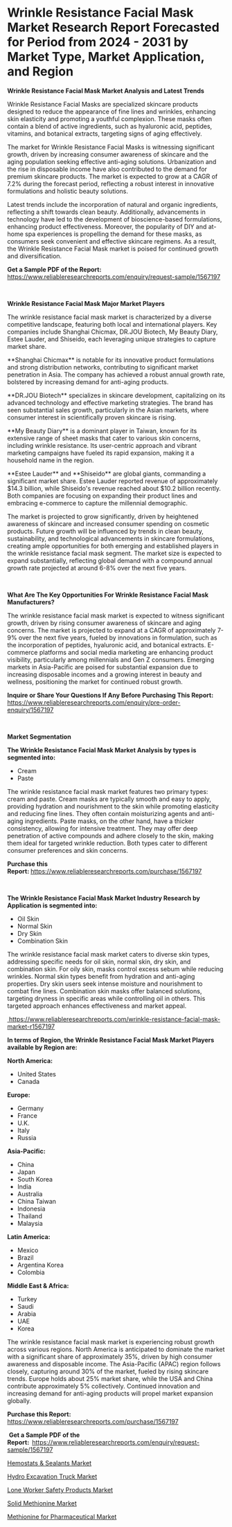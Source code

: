 <p><h1>Wrinkle Resistance Facial Mask Market Research Report Forecasted for Period from 2024 -  2031 by Market Type, Market Application, and Region</h1></p><p><strong>Wrinkle Resistance Facial Mask Market Analysis and Latest Trends</strong></p>
<p><p>Wrinkle Resistance Facial Masks are specialized skincare products designed to reduce the appearance of fine lines and wrinkles, enhancing skin elasticity and promoting a youthful complexion. These masks often contain a blend of active ingredients, such as hyaluronic acid, peptides, vitamins, and botanical extracts, targeting signs of aging effectively.</p><p>The market for Wrinkle Resistance Facial Masks is witnessing significant growth, driven by increasing consumer awareness of skincare and the aging population seeking effective anti-aging solutions. Urbanization and the rise in disposable income have also contributed to the demand for premium skincare products. The market is expected to grow at a CAGR of 7.2% during the forecast period, reflecting a robust interest in innovative formulations and holistic beauty solutions.</p><p>Latest trends include the incorporation of natural and organic ingredients, reflecting a shift towards clean beauty. Additionally, advancements in technology have led to the development of bioscience-based formulations, enhancing product effectiveness. Moreover, the popularity of DIY and at-home spa experiences is propelling the demand for these masks, as consumers seek convenient and effective skincare regimens. As a result, the Wrinkle Resistance Facial Mask market is poised for continued growth and diversification.</p></p>
<p><strong>Get a Sample PDF of the Report:&nbsp;</strong> <a href="https://www.reliableresearchreports.com/enquiry/request-sample/1567197">https://www.reliableresearchreports.com/enquiry/request-sample/1567197</a></p>
<p>&nbsp;</p>
<p><strong>Wrinkle Resistance Facial Mask Major Market Players</strong></p>
<p><p>The wrinkle resistance facial mask market is characterized by a diverse competitive landscape, featuring both local and international players. Key companies include Shanghai Chicmax, DR.JOU Biotech, My Beauty Diary, Estee Lauder, and Shiseido, each leveraging unique strategies to capture market share.</p><p>**Shanghai Chicmax** is notable for its innovative product formulations and strong distribution networks, contributing to significant market penetration in Asia. The company has achieved a robust annual growth rate, bolstered by increasing demand for anti-aging products.</p><p>**DR.JOU Biotech** specializes in skincare development, capitalizing on its advanced technology and effective marketing strategies. The brand has seen substantial sales growth, particularly in the Asian markets, where consumer interest in scientifically proven skincare is rising.</p><p>**My Beauty Diary** is a dominant player in Taiwan, known for its extensive range of sheet masks that cater to various skin concerns, including wrinkle resistance. Its user-centric approach and vibrant marketing campaigns have fueled its rapid expansion, making it a household name in the region.</p><p>**Estee Lauder** and **Shiseido** are global giants, commanding a significant market share. Estee Lauder reported revenue of approximately $14.3 billion, while Shiseido's revenue reached about $10.2 billion recently. Both companies are focusing on expanding their product lines and embracing e-commerce to capture the millennial demographic.</p><p>The market is projected to grow significantly, driven by heightened awareness of skincare and increased consumer spending on cosmetic products. Future growth will be influenced by trends in clean beauty, sustainability, and technological advancements in skincare formulations, creating ample opportunities for both emerging and established players in the wrinkle resistance facial mask segment. The market size is expected to expand substantially, reflecting global demand with a compound annual growth rate projected at around 6-8% over the next five years.</p></p>
<p>&nbsp;</p>
<p><strong>What Are The Key Opportunities For Wrinkle Resistance Facial Mask Manufacturers?</strong></p>
<p><p>The wrinkle resistance facial mask market is expected to witness significant growth, driven by rising consumer awareness of skincare and aging concerns. The market is projected to expand at a CAGR of approximately 7-9% over the next five years, fueled by innovations in formulation, such as the incorporation of peptides, hyaluronic acid, and botanical extracts. E-commerce platforms and social media marketing are enhancing product visibility, particularly among millennials and Gen Z consumers. Emerging markets in Asia-Pacific are poised for substantial expansion due to increasing disposable incomes and a growing interest in beauty and wellness, positioning the market for continued robust growth.</p></p>
<p><strong>Inquire or Share Your Questions If Any Before Purchasing This Report:</strong> <a href="https://www.reliableresearchreports.com/enquiry/pre-order-enquiry/1567197">https://www.reliableresearchreports.com/enquiry/pre-order-enquiry/1567197</a></p>
<p>&nbsp;</p>
<p><strong>Market Segmentation</strong></p>
<p><strong>The Wrinkle Resistance Facial Mask Market Analysis by types is segmented into:</strong></p>
<p><ul><li>Cream</li><li>Paste</li></ul></p>
<p><p>The wrinkle resistance facial mask market features two primary types: cream and paste. Cream masks are typically smooth and easy to apply, providing hydration and nourishment to the skin while promoting elasticity and reducing fine lines. They often contain moisturizing agents and anti-aging ingredients. Paste masks, on the other hand, have a thicker consistency, allowing for intensive treatment. They may offer deep penetration of active compounds and adhere closely to the skin, making them ideal for targeted wrinkle reduction. Both types cater to different consumer preferences and skin concerns.</p></p>
<p><strong>Purchase this Report:&nbsp;</strong><a href="https://www.reliableresearchreports.com/purchase/1567197">https://www.reliableresearchreports.com/purchase/1567197</a></p>
<p>&nbsp;</p>
<p><strong>The Wrinkle Resistance Facial Mask Market Industry Research by Application is segmented into:</strong></p>
<p><ul><li>Oil Skin</li><li>Normal Skin</li><li>Dry Skin</li><li>Combination Skin</li></ul></p>
<p><p>The wrinkle resistance facial mask market caters to diverse skin types, addressing specific needs for oil skin, normal skin, dry skin, and combination skin. For oily skin, masks control excess sebum while reducing wrinkles. Normal skin types benefit from hydration and anti-aging properties. Dry skin users seek intense moisture and nourishment to combat fine lines. Combination skin masks offer balanced solutions, targeting dryness in specific areas while controlling oil in others. This targeted approach enhances effectiveness and market appeal.</p></p>
<p><a href="https://www.reliableresearchreports.com/wrinkle-resistance-facial-mask-market-r1567197">&nbsp;https://www.reliableresearchreports.com/wrinkle-resistance-facial-mask-market-r1567197</a></p>
<p><strong>In terms of Region, the Wrinkle Resistance Facial Mask Market Players available by Region are:</strong></p>
<p>
    <p> <strong> North America: </strong>
        <ul>
            <li>United States</li>
            <li>Canada</li>
        </ul>
        </p> 
    <p> <strong> Europe: </strong>
        <ul>
            <li>Germany</li>
            <li>France</li>
            <li>U.K.</li>
            <li>Italy</li>
            <li>Russia</li>
        </ul>
        </p> 
    <p> <strong> Asia-Pacific: </strong>
        <ul>
            <li>China</li>
            <li>Japan</li>
            <li>South Korea</li>
            <li>India</li>
            <li>Australia</li>
            <li>China Taiwan</li>
            <li>Indonesia</li>
            <li>Thailand</li>
            <li>Malaysia</li>
        </ul>
        </p> 
    <p> <strong> Latin America: </strong>
        <ul>
            <li>Mexico</li>
            <li>Brazil</li>
            <li>Argentina Korea</li>
            <li>Colombia</li>
        </ul>
        </p> 
    <p> <strong> Middle East & Africa: </strong>
        <ul>
            <li>Turkey</li>
            <li>Saudi</li>
            <li>Arabia</li>
            <li>UAE</li>
            <li>Korea</li>
        </ul>
    </p>
    </p>
<p><p>The wrinkle resistance facial mask market is experiencing robust growth across various regions. North America is anticipated to dominate the market with a significant share of approximately 35%, driven by high consumer awareness and disposable income. The Asia-Pacific (APAC) region follows closely, capturing around 30% of the market, fueled by rising skincare trends. Europe holds about 25% market share, while the USA and China contribute approximately 5% collectively. Continued innovation and increasing demand for anti-aging products will propel market expansion globally.</p></p>
<p><strong>Purchase this Report: </strong><a href="https://www.reliableresearchreports.com/purchase/1567197">https://www.reliableresearchreports.com/purchase/1567197</a></p>
<p>&nbsp;<strong>Get a Sample PDF of the Report:&nbsp;&nbsp;</strong><a href="https://www.reliableresearchreports.com/enquiry/request-sample/1567197">https://www.reliableresearchreports.com/enquiry/request-sample/1567197</a></p>
<p><strong></strong></p>
<p><p><a href="https://issuu.com/reportprime-2/docs/hemostats-sealants-market-size-2030_ee7b910edba928">Hemostats & Sealants Market</a></p><p><a href="https://www.linkedin.com/pulse/evaluating-global-hydro-excavation-truck-market-trends-rk3ue?trackingId=3bAsvRApSb6WcIY7OU0vlw%3D%3D">Hydro Excavation Truck Market</a></p><p><a href="https://www.linkedin.com/pulse/market-insights-global-lone-worker-safety-products-forecast-7kodf?trackingId=NQ9kYiJBQSus6edEbNIzHA%3D%3D">Lone Worker Safety Products Market</a></p><p><a href="https://github.com/ParvinKhatun77/Market-Research-Report-List-1/blob/main/solid-methionine-market.md">Solid Methionine Market</a></p><p><a href="https://github.com/abbislposival/Market-Research-Report-List-1/blob/main/methionine-for-pharmaceutical-market.md">Methionine for Pharmaceutical Market</a></p></p>